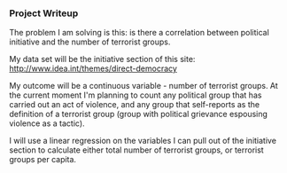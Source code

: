 ### Project Writeup

The problem I am solving is this: is there a correlation between political initiative and the number of terrorist groups.


My data set will be the initiative section of this site: http://www.idea.int/themes/direct-democracy


My outcome will be a continuous variable - number of terrorist groups.
At the current moment I'm planning to count any political group that has carried out an act of violence, and any group that self-reports as the definition of a terrorist group (group with political grievance espousing violence as a tactic).

I will use a linear regression on the variables I can pull out of the initiative section to calculate either total number of terrorist groups, or terrorist groups per capita.